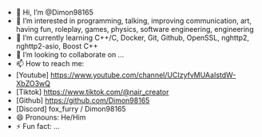 - 👋 Hi, I’m @Dimon98165
- 👀 I’m interested in programming, talking, improving communication, art, having fun, roleplay, games, physics, software engineering, engineering
- 🌱 I’m currently learning C++/C, Docker, Git, Github, OpenSSL, nghttp2, nghttp2-asio, Boost C++
- 💞️ I’m looking to collaborate on ...
- 📫 How to reach me:
- [Youtube] https://www.youtube.com/channel/UCIzyfvMUAaIstdW-XbZO3wQ
- [Tiktok] https://www.tiktok.com/@nair_creator
- [Github] https://github.com/Dimon98165
- [Discord] fox_furry / Dimon98165
- 😄 Pronouns: He/Him
- ⚡ Fun fact: ...
